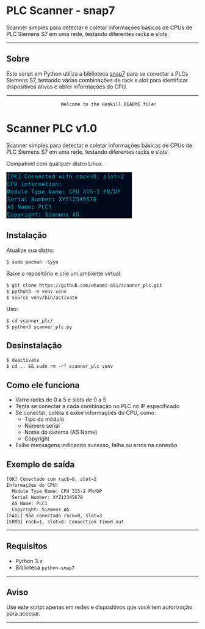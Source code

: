 # PLC Scanner - snap7

Scanner simples para detectar e coletar informações básicas de CPUs de PLC Siemens S7 em uma rede, testando diferentes racks e slots.

---

## Sobre

Este script em Python utiliza a biblioteca [snap7](https://github.com/gijzelaerr/python-snap7) para se conectar a PLCs Siemens S7, tentando várias combinações de rack e slot para identificar dispositivos ativos e obter informações do CPU.

---

						Welcome to the Henkill README file!    

Scanner PLC v1.0
=============

Scanner simples para detectar e coletar informações básicas de CPUs de PLC Siemens S7 em uma rede, testando diferentes racks e slots.

Compatível com qualquer distro Linux.

![descrição](/plc.png)  

Instalação
-----------

Atualize sua distro:
 
    $ sudo pacman -Syyu

Baixe o repositório e crie um ambiente virtual:

    $ git clone https://github.com/whoami-a51/scanner_plc.git
    $ python3 -m venv venv
    $ source venv/bin/activate
  
Uso:

    $ cd scanner_plc/
    $ python3 scanner_plc.py

Desinstalação
--------------

    $ deactivate
    $ cd .. && sudo rm -rf scanner_plc venv 


Como ele funciona
-----------

- Varre racks de 0 a 5 e slots de 0 a 5
- Tenta se conectar a cada combinação no PLC no IP especificado
- Se conectar, coleta e exibe informações do CPU, como:
  - Tipo do módulo
  - Número serial
  - Nome do sistema (AS Name)
  - Copyright
- Exibe mensagens indicando sucesso, falha ou erros na conexão

## Exemplo de saída

```
[OK] Conectado com rack=0, slot=2
Informações do CPU:
  Module Type Name: CPU 315-2 PN/DP
  Serial Number: XYZ12345678
  AS Name: PLC1
  Copyright: Siemens AG
[FAIL] Não conectado rack=0, slot=3
[ERRO] rack=1, slot=0: Connection timed out
```

---

## Requisitos

- Python 3.x
- Biblioteca `python-snap7`


---

## Aviso

Use este script apenas em redes e dispositivos que você tem autorização para acessar.

---
